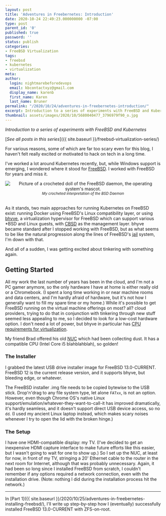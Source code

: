 ```yaml
---
layout: post
title: 'Adventures in Freebernetes: Introduction'
date: 2020-10-24 22:49:23.000000000 -07:00
type: post
parent_id: '0'
published: true
password: ''
status: publish
categories:
- FreeBSD Virtualization
tags:
- freebsd
- kubernetes
- virtualization
meta:
author:
  login: nightmarebeforedevops
  email: kbcontactxyz@gmail.com
  display_name: karenb
  first_name: Karen
  last_name: Bruner
permalink: "/2020/10/24/adventures-in-freebernetes-introduction/"
excerpt: Introduction to a series of experiments with FreeBSD and Kubernetes
thumbnail: assets/images/2020/10/5680040477_3796979f90_o.jpg
---
```


_Introduction to a series of experiments with FreeBSD and Kubernetes_

[_See all posts in this series_]({{ site.baseurl }}/freebsd-virtualization-series/)

For various reasons, some of which are far too scary even for this blog, I haven't felt really excited or motivated to hack on tech in a long time.

I've worked a lot around Kubernetes recently, but, while Windows support is emerging, I wondered where it stood for [FreeBSD](https://www.freebsd.org/). I worked with FreeBSD for years and miss it.

<div align="center">
<img
src="{{ site.baseurl }}/assets/images/2020/10/5680040477_3796979f90_o.jpg"
alt="Picture of a crocheted doll of the FreeBSD daemon, the operating system's mascot.">
<br>
<i><small>
My crocheted interpretation of the BSD Daemon
</small></i>
</div>
<br>



As it stands, two main approaches for running Kubernetes on FreeBSD exist: running Docker using FreeBSD's Linux compatibility layer, or using [bhyve](https://wiki.freebsd.org/bhyve), a virtualization hypervisor for FreeBSD which can support various \*BSD and Linux guests, with [CBSD](https://cbsd.io/) as the management layer. bhyve became standard after I stopped working with FreeBSD, but as what seems to be like the natural progression along the lines of FreeBSD's [jail](https://wiki.freebsd.org/Jails) system, I'm down with that.

And all of a sudden, I was getting excited about tinkering with something again.

## Getting Started

All my work the last number of years has been in the cloud, and I'm not a PC gamer anymore, so the only hardware I have at home is either really old or a Chromebook. (I spent a long time working in or near machine rooms and data centers, and I'm hardly afraid of hardware, but it's not how I generally want to fill my spare time or my home.) While it's possible to get FreeBSD running on the virtual machine offerings on most? all? cloud providers, trying to do that in conjunction with tinkering through new stuff seemed less appealing to me, so I decided to look for a low-cost hardware option. I don't need a lot of power, but bhyve in particular has [CPU requirements for virtualization](https://www.freebsd.org/doc/handbook/virtualization-host-bhyve.html).

My friend Brad offered his old [NUC](https://www.intel.com/content/www/us/en/products/boards-kits/nuc/mini-pcs.html) which had been collecting dust. It has a compatible CPU (Intel Core i5 blahblahblah), so golden!

### The Installer

I grabbed the latest USB drive installer image for FreeBSD 13.0-CURRENT. FreeBSD 12 is the current release version, and it supports bhyve, but bleeding edge, or whatever.

The FreeBSD installer .img file needs to be copied bytewise to the USB stick. Drop'n'drag to any file system type, let alone `FATxx`, is not an option. However, even though Chrome OS's native Linux support/emulation/whatever-they-want-to-call-it has improved dramatically, it's hardly seamless, and it doesn't support direct USB device access, so no `dd`. (I used my ancient Linux laptop instead, which makes scary noises whenever I try to open the lid with the broken hinge.)

### The Setup

I have one HDMI-compatible display: my TV. (I've decided to get an inexpensive HDMI capture interface to make future efforts like this easier, but I wasn't going to wait for one to show up.) So I set up the NUC, at least for now, in front of my TV, stringing a 20' Ethernet cable to the router in the next room for Internet, although that was probably unnecessary. Again, it had been so long since I installed FreeBSD from scratch, I couldn't remember if any options required a network connection, even with the installation drive. (Note: nothing I did during the installation process hit the network.)

* * *

In [Part 1]({{ site.baseurl }}/2020/10/25/adventures-in-freebernetes-installing-freebsd/), I'll write up step-by-step how I (eventually) successfully installed FreeBSD 13.0-CURRENT with ZFS-on-root.


